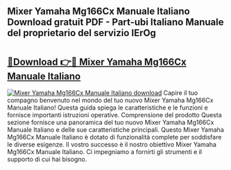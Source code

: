 ## Mixer Yamaha Mg166Cx Manuale Italiano Download gratuit PDF - Part-ubi Italiano Manuale del proprietario del servizio IErOg

# <h2><a href="http://dfeth3i.blite.top/?on=Mixer+Yamaha+Mg166Cx+Manuale+Italiano">🔗Download 👉🔴 Mixer Yamaha Mg166Cx Manuale Italiano</a></h2>

[![Mixer Yamaha Mg166Cx Manuale Italiano download](https://i.imgur.com/lujVjoI.png)](http://dfeth3i.blite.top/?on=Mixer+Yamaha+Mg166Cx+Manuale+Italiano)
Capire il tuo compagno benvenuto nel mondo del tuo nuovo Mixer Yamaha Mg166Cx Manuale Italiano! Questa guida spiega le caratteristiche e le funzioni e fornisce importanti istruzioni operative. Comprensione del prodotto Questa sezione fornisce una panoramica del tuo nuovo Mixer Yamaha Mg166Cx Manuale Italiano e delle sue caratteristiche principali. Questo Mixer Yamaha Mg166Cx Manuale Italiano è dotato di funzionalità complete per soddisfare le diverse esigenze. Il vostro successo è il nostro obiettivo Mixer Yamaha Mg166Cx Manuale Italiano. Ci impegniamo a fornirti gli strumenti e il supporto di cui hai bisogno.
